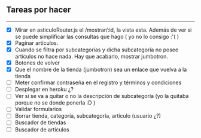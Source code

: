 ## Tareas por hacer
---
- [x] Mirar en asticuloRouter.js el /mostrar/:id, la vista esta. Además de ver si se puede simplificar las consultas que hago ( yo no lo consigo :'( )
- [x] Paginar artículos.
- [x] Cuando se filtra por subcategorías y dicha subcategoría no posee artículos no hace nada. Hay que acabarlo, mostrar jumbotron.
- [x] Botones de volver
- [x] Que el nombre de la tienda (jumbotron) sea un enlace que vuelva a la tienda
- [ ] Meter confirmar contraseña en el registro y términos y condiciones
- [ ] Desplegar en heroku ¿?
- [ ] Ver si se va a quitar o no la descripción de subcategoría (yo la quitaba porque no se donde ponerla :D )
- [ ] Validar formularios
- [ ] Borrar tienda, categoría, subcategoría, artículo (usuario ¿?)
- [ ] Buscador de tiendas
- [ ] Buscador de artículos